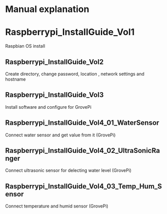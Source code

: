 # Manual explanation

# Raspberrypi_InstallGuide_Vol1
Raspbian OS install

## Raspberrypi_InstallGuide_Vol2
Create directory, change password, location , network settings and hostname

## Raspberrypi_InstallGuide_Vol3
Install software and configure for GrovePi 

## Raspberrypi_InstallGuide_Vol4_01_WaterSensor
Connect water sensor and get value from it (GrovePi)

## Raspberrypi_InstallGuide_Vol4_02_UltraSonicRanger
Connect ultrasonic sensor for delecting water level (GrovePi)

## Raspberrypi_InstallGuide_Vol4_03_Temp_Hum_Sensor
Connect temperature and humid sensor (GrovePi)